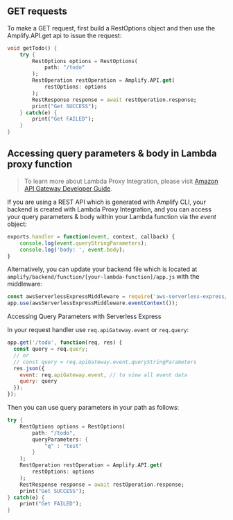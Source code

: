 ## GET requests

To make a GET request, first build a RestOptions object and then use the Amplify.API.get api to issue the request:

```dart
void getTodo() {
    try {
        RestOptions options = RestOptions(
            path: "/todo"
        );
        RestOperation restOperation = Amplify.API.get(
            restOptions: options
        );
        RestResponse response = await restOperation.response;
        print("Get SUCCESS");
    } catch(e) {
        print("Get FAILED");
    }
}
```

## Accessing query parameters & body in Lambda proxy function

> To learn more about Lambda Proxy Integration, please visit [Amazon API Gateway Developer Guide](https://docs.aws.amazon.com/apigateway/latest/developerguide/api-gateway-create-api-as-simple-proxy-for-lambda.html).

If you are using a REST API which is generated with Amplify CLI, your backend is created with Lambda Proxy Integration, and you can access your query parameters & body within your Lambda function via the *event* object:

```javascript
exports.handler = function(event, context, callback) {
    console.log(event.queryStringParameters);
    console.log('body: ', event.body);
}
```

Alternatively, you can update your backend file which is located at `amplify/backend/function/[your-lambda-function]/app.js` with the middleware:

```javascript
const awsServerlessExpressMiddleware = require('aws-serverless-express/middleware');
app.use(awsServerlessExpressMiddleware.eventContext());
```

Accessing Query Parameters with Serverless Express

In your request handler use `req.apiGateway.event` or `req.query`:

```javascript
app.get('/todo', function(req, res) {
  const query = req.query;
  // or
  // const query = req.apiGateway.event.queryStringParameters
  res.json({
    event: req.apiGateway.event, // to view all event data
    query: query
  });
});
```

Then you can use query parameters in your path as follows:

```dart
try {
    RestOptions options = RestOptions(
        path: "/todo",
        queryParameters: {
            "q" : "test"
        }
    );
    RestOperation restOperation = Amplify.API.get(
        restOptions: options
    );
    RestResponse response = await restOperation.response;
    print("Get SUCCESS");
} catch(e) {
    print("Get FAILED");
}
```
